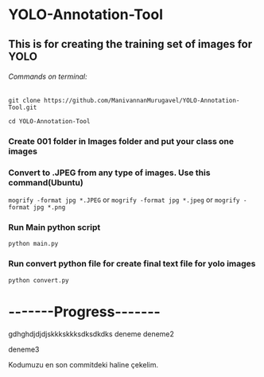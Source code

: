 # YOLO-Annotation-Tool
## This is for creating the training set of images for YOLO

###### Commands on terminal:
```
git clone https://github.com/ManivannanMurugavel/YOLO-Annotation-Tool.git

cd YOLO-Annotation-Tool
```
### Create 001 folder in Images folder and put your class one images

### Convert to .JPEG from any type of images. Use this command(Ubuntu)

```mogrify -format jpg *.JPEG```
or
```mogrify -format jpg *.jpeg```
or
```mogrify -format jpg *.png```

### Run Main python script 

 ``` python main.py ```

### Run convert python file for create final text file for yolo images 

```python convert.py```
# -------Progress-------
gdhghdjdjdjskkkskkksdksdkdks
deneme
deneme2

deneme3 

Kodumuzu en son commitdeki haline çekelim. 

